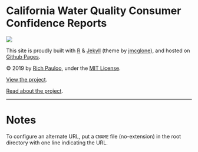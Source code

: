 # California Water Quality Consumer Confidence Reports

[![](example.gif)](https://caccr.github.io)


This site is proudly built with [R](https://www.r-project.org/) & [Jekyll](https://jekyllrb.com/) (theme by [jmcglone](https://github.com/jmcglone/jmcglone.github.io)), and hosted on [Github Pages](https://pages.github.com/).  

© 2019 by [Rich Pauloo](https://richpauloo.github.io), under the [MIT License](https://github.com/caccr/caccr.github.io/blob/master/LICENSE).  

[View the project](https://caccr.github.io).   

[Read about the project](https://caccr.github.io/about/index.html).  


***  

# Notes

To configure an alternate URL, put a `CNAME` file (no-extension) in the root directory with one line indicating the URL.  
